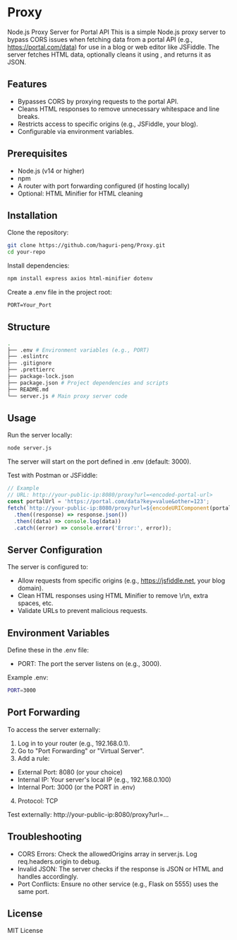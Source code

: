# Proxy

Node.js Proxy Server for Portal API
This is a simple Node.js proxy server to bypass CORS issues when fetching data from a portal API (e.g., https://portal.com/data) for use in a blog or web editor like JSFiddle. The server fetches HTML data, optionally cleans it using , and returns it as JSON.

## Features

- Bypasses CORS by proxying requests to the portal API.
- Cleans HTML responses to remove unnecessary whitespace and line breaks.
- Restricts access to specific origins (e.g., JSFiddle, your blog).
- Configurable via environment variables.

## Prerequisites

- Node.js (v14 or higher)
- npm
- A router with port forwarding configured (if hosting locally)
- Optional: HTML Minifier for HTML cleaning

## Installation

Clone the repository:

```sh
git clone https://github.com/haguri-peng/Proxy.git
cd your-repo
```

Install dependencies:

```sh
npm install express axios html-minifier dotenv
```

Create a .env file in the project root:

```txt
PORT=Your_Port
```

## Structure

```sh
.
├── .env # Environment variables (e.g., PORT)
├── .eslintrc
├── .gitignore
├── .prettierrc
├── package-lock.json
├── package.json # Project dependencies and scripts
├── README.md
└── server.js # Main proxy server code
```

## Usage

Run the server locally:

```sh
node server.js
```

The server will start on the port defined in .env (default: 3000).

Test with Postman or JSFiddle:

```js
// Example
// URL: http://your-public-ip:8080/proxy?url=<encoded-portal-url>
const portalUrl = 'https://portal.com/data?key=value&other=123';
fetch(`http://your-public-ip:8080/proxy?url=${encodeURIComponent(portalUrl)}`)
  .then((response) => response.json())
  .then((data) => console.log(data))
  .catch((error) => console.error('Error:', error));
```

## Server Configuration

The server is configured to:

- Allow requests from specific origins (e.g., https://jsfiddle.net, your blog domain).
- Clean HTML responses using HTML Minifier to remove \r\n, extra spaces, etc.
- Validate URLs to prevent malicious requests.

## Environment Variables

Define these in the .env file:

- PORT: The port the server listens on (e.g., 3000).

Example .env:

```sh
PORT=3000
```

## Port Forwarding

To access the server externally:

1. Log in to your router (e.g., 192.168.0.1).
2. Go to "Port Forwarding" or "Virtual Server".
3. Add a rule:

- External Port: 8080 (or your choice)
- Internal IP: Your server's local IP (e.g., 192.168.0.100)
- Internal Port: 3000 (or the PORT in .env)

4. Protocol: TCP

Test externally: http://your-public-ip:8080/proxy?url=...

## Troubleshooting

- CORS Errors: Check the allowedOrigins array in server.js. Log req.headers.origin to debug.
- Invalid JSON: The server checks if the response is JSON or HTML and handles accordingly.
- Port Conflicts: Ensure no other service (e.g., Flask on 5555) uses the same port.

## License

MIT License
